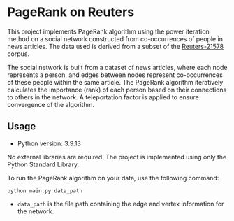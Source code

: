 # PageRank on Reuters

This project implements PageRank algorithm using the power iteration method on a social network constructed from co-occurrences of people in news articles. The data used is derived from a subset of the [Reuters-21578](https://archive.ics.uci.edu/dataset/137/reuters+21578+text+categorization+collection) corpus.  

The social network is built from a dataset of news articles, where each node represents a person, and edges between nodes represent co-occurrences of these people within the same article. The PageRank algorithm iteratively calculates the importance (rank) of each person based on their connections to others in the network. A teleportation factor is applied to ensure convergence of the algorithm.

## Usage

- Python version: 3.9.13

No external libraries are required. The project is implemented using only the Python Standard Library.

To run the PageRank algorithm on your data, use the following command:

```
python main.py data_path
```

- `data_path` is the file path containing the edge and vertex information for the network.